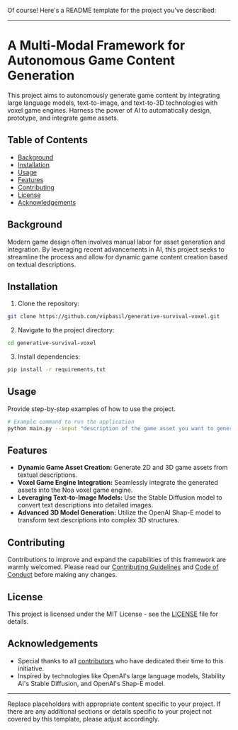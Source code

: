 Of course! Here's a README template for the project you've described:

---

# A Multi-Modal Framework for Autonomous Game Content Generation

This project aims to autonomously generate game content by integrating large language models, text-to-image, and text-to-3D technologies with voxel game engines. Harness the power of AI to automatically design, prototype, and integrate game assets.

## Table of Contents

- [Background](#background)
- [Installation](#installation)
- [Usage](#usage)
- [Features](#features)
- [Contributing](#contributing)
- [License](#license)
- [Acknowledgements](#acknowledgements)

## Background

Modern game design often involves manual labor for asset generation and integration. By leveraging recent advancements in AI, this project seeks to streamline the process and allow for dynamic game content creation based on textual descriptions.

## Installation

1. Clone the repository:
```bash
git clone https://github.com/vipbasil/generative-survival-voxel.git
```

2. Navigate to the project directory:
```bash
cd generative-survival-voxel
```

3. Install dependencies:
```bash
pip install -r requirements.txt
```

## Usage

Provide step-by-step examples of how to use the project.

```bash
# Example command to run the application
python main.py --input "description of the game asset you want to generate"
```

## Features

- **Dynamic Game Asset Creation:** Generate 2D and 3D game assets from textual descriptions.
- **Voxel Game Engine Integration:** Seamlessly integrate the generated assets into the Noa voxel game engine.
- **Leveraging Text-to-Image Models:** Use the Stable Diffusion model to convert text descriptions into detailed images.
- **Advanced 3D Model Generation:** Utilize the OpenAI Shap-E model to transform text descriptions into complex 3D structures.

## Contributing

Contributions to improve and expand the capabilities of this framework are warmly welcomed. Please read our [Contributing Guidelines](LINK_TO_CONTRIBUTING.md) and [Code of Conduct](LINK_TO_CODE_OF_CONDUCT.md) before making any changes.

## License

This project is licensed under the MIT License - see the [LICENSE](LICENSE) file for details.

## Acknowledgements

- Special thanks to all [contributors](https://github.com/your_username/autonomous-game-content-generation/graphs/contributors) who have dedicated their time to this initiative.
- Inspired by technologies like OpenAI's large language models, Stability AI's Stable Diffusion, and OpenAI's Shap-E model.

---

Replace placeholders with appropriate content specific to your project. If there are any additional sections or details specific to your project not covered by this template, please adjust accordingly.